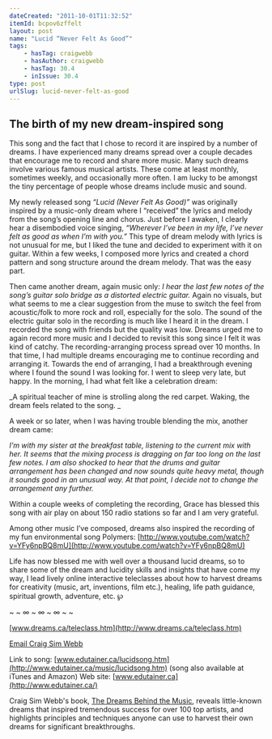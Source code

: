 ```yaml
---
dateCreated: "2011-10-01T11:32:52"
itemId: bcpov6zffelt
layout: post
name: "Lucid “Never Felt As Good”"
tags:
    - hasTag: craigwebb
    - hasAuthor: craigwebb
    - hasTag: 30.4
    - inIssue: 30.4
type: post
urlSlug: lucid-never-felt-as-good
---
```


<!--nopreview--><h2>The birth of my new dream-inspired song</h2><!--/nopreview-->

This song and the fact that I chose to record it are inspired by a number of dreams. I have experienced many dreams spread over a couple decades that encourage me to record and share more music. Many such dreams involve various famous musical artists. These come at least monthly, sometimes weekly, and occasionally more often. I am lucky to be amongst the tiny percentage of people whose dreams include music and sound.

My newly released song _“Lucid (Never Felt As Good)”_ was originally inspired by a music-only dream where I “received” the lyrics and melody from the song’s opening line and chorus. Just before I awaken, I clearly hear a disembodied voice singing, _“Wherever I’ve been in my life, I’ve never felt as good as when I’m with you.”_ This type of dream melody with lyrics is not unusual for me, but I liked the tune and decided to experiment with it on guitar. Within a few weeks, I composed more lyrics and created a chord pattern and song structure around the dream melody. That was the easy part.

Then came another dream, again music only: _I hear the last few notes of the song’s guitar solo bridge as a distorted electric guitar._ Again no visuals, but what seems to me a clear suggestion from the muse to switch the feel from acoustic/folk to more rock and roll, especially for the solo. The sound of the electric guitar solo in the recording is much like I heard it in the dream. I recorded the song with friends but the quality was low. Dreams urged me to again record more music and I decided to revisit this song since I felt it was kind of catchy. The recording-arranging process spread over 10 months. In that time, I had multiple dreams encouraging me to continue recording and arranging it. Towards the end of arranging, I had a breakthrough evening where I found the sound I was looking for. I went to sleep very late, but happy. In the morning, I had what felt like a celebration dream:

_A spiritual teacher of mine is strolling along the red carpet. Waking, the dream feels related to the song. _

A week or so later, when I was having trouble blending the mix, another dream came:

_I’m with my sister at the breakfast table, listening to the current mix with her. It seems that the mixing process is dragging on far too long on the last few notes. I am also shocked to hear that the drums and guitar arrangement has been changed and now sounds quite heavy metal, though it sounds good in an unusual way. At that point, I decide not to change the arrangement any further._

Within a couple weeks of completing the recording, Grace has blessed this song with air play on about 150 radio stations so far and I am very grateful.

Among other music I’ve composed, dreams also inspired the recording of my fun environmental song Polymers: [http://www.youtube.com/watch?v=YFy6npBQ8mU](http://www.youtube.com/watch?v=YFy6npBQ8mU)

Life has now blessed me with well over a thousand lucid dreams, so to share some of the dream and lucidity skills and insights that have come my way, I lead lively online interactive teleclasses about how to harvest dreams for creativity (music, art, inventions, film etc.), healing, life path guidance, spiritual growth, adventure, etc. ℘

~ ~ ∞ ~ ∞ ~ ∞ ~ ~

[www.dreams.ca/teleclass.htm](http://www.dreams.ca/teleclass.htm)

[Email Craig Sim Webb](http://craigwebb.ca/contact.php)

Link to song: [www.edutainer.ca/lucidsong.htm](http://www.edutainer.ca/music/lucidsong.htm)
(song also available at iTunes and Amazon)
Web site: [www.edutainer.ca](http://www.edutainer.ca/)

Craig Sim Webb's book, [The Dreams Behind the Music](http://dreamsbehindthemusic.com/), reveals little-known dreams that inspired tremendous success for over 100 top artists, and highlights principles and techniques anyone can use to harvest their own dreams for significant breakthroughs.
